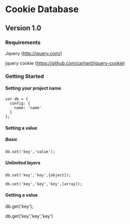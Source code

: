 # Cookie Database
## Version 1.0

### Requirements
Jquery (http://jquery.com/)

jquery cookie (https://github.com/carhartl/jquery-cookie)

### Getting Started
#### Setting your project name

    var db = {
      config: {
        name: 'name'
      }
    };

#### Setting a value
##### Basic
    db.set('key','value');

##### Unlimited layers
    db.set('key','key',{object});

    db.set('key','key','key',[array]);

#### Getting a value
  db.get('key');

  db.get('key','key','key')